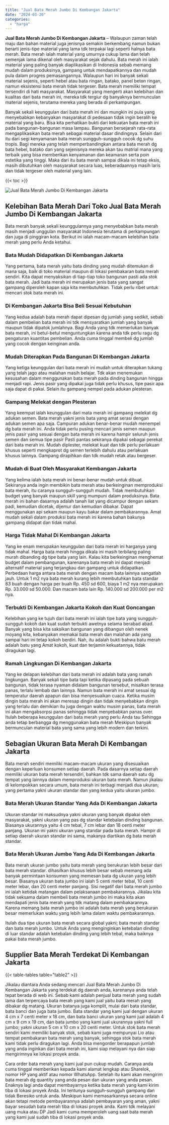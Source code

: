 ```yaml
---
title: "Jual Bata Merah Jumbo Di Kembangan Jakarta"
date: "2024-03-20"
categories: 
  - "harga"
---
```


**Jual Bata Merah Jumbo Di Kembangan Jakarta** – Walaupun zaman telah maju dan bahan material juga jenisnya semakin berkembang namun bukan berarti jenis-tipe material yang lama tdk terpakai lagi seperti halnya bata merah. Bata merah ialah material yang umurnya cukup lama dan telah semenjak lama dikenal oleh masyarakat sejak dahulu. Bata merah ini ialah material yang paling banyak diaplikasikan di Indonesia sebab memang mudah dalam produksinya, gampang untuk mendapatkannya dan mudah pula dalam progres pemasangannya. Walaupun hari ini banyak sekali material sejenis, seperti hebel atau bata ringan, batako, panel beton ringan, namun eksistensi bata merah tidak tergeser. Bata merah memiliki tempat tersendiri di hati masyarakat. Masyarakat yang mengerti akan kelebihan dan kualitas dari bata merah ini, mereka tdk tergiur dg banyaknya bermunculan material sejenis, terutama mereka yang berada di perkampungan.

Banyak sekali keunggulan dari bata merah ini dan mungkin ini pula yang menyebabkan kebanyakan masyarakat di pedesaan tidak ingin beralih ke material yang baru. Bisa kita perhatikan bukti dari kekuatan bata merah ini pada bangunan-bangunan masa lampau. Bangunan bersejarah rata-rata mengaplikasikan bata merah sebagai material dasar dindingnya. Selain dari itu dari segi kenyamanan bata merah sungguh-sungguh cocok dg suhu tropis. Bagi mereka yang telah memperbandingkan antara bata merah dg bata hebel, batako dan yang sejenisnya mereka akan tau matrial mana yang terbaik yang bisa memberikan kenyamanan dan keamanan serta poin estetika yang tinggi. Maka dari itu bata merah sampai dikala ini tetap eksis, masih dibutuhkan oleh masyarakat secara luas, keberadaannya masih laris dan tidak tergeser oleh material yang lain.

{{< toc >}}

![Jual Bata Merah Jumbo Di Kembangan Jakarta](/images/jual-bata-merah-32.png)

## Kelebihan Bata Merah Dari Toko Jual Bata Merah Jumbo Di Kembangan Jakarta

Bata merah banyak sekali keunggulannya yang menyebabkan bata merah masih menjadi unggulan masyarakat Indonesia terutama di perkampungan dan juga di pinggiran kota. Berikut ini ialah macam-macam kelebihan bata merah yang perlu Anda ketahui.

### Bata Mudah Didapatkan Di Kembangan Jakarta

Yang pertama, bata merah yaitu bata dinding yang mudah ditemukan di mana saja, baik di toko material maupun di lokasi pembakaran bata merah sendiri. Kita dapat menyaksikan di tiap-tiap toko bangunan pasti ada stok bata merah. Jadi bata merah ini merupakan jenis bata yang sangat gampang diperoleh kapan saja kita membutuhkan. Tidak perlu ribet untuk mencari stok bata merah ini.

### Di Kembangan Jakarta Bisa Beli Sesuai Kebutuhan

Yang kedua adalah bata merah dapat dipesan dg jumlah yang sedikit, sebab dalam pembelian bata merah ini tdk mensyaratkan jumlah yang banyak maupun tidak dipatok jumlahnya. Bagi Anda yang tdk memerlukan banyak bata merah, ini betul-betul menguntungkan karena anda tdk perlu ragu dg pengaturan kuantitas pembelian. Anda cuma tinggal membeli dg jumlah yang cocok dengan keinginan anda.

### Mudah Diterapkan Pada Bangunan Di Kembangan Jakarta

Yang ketiga keunggulan dari bata merah ini mudah untuk diterapkan tukang yang telah jago atau malahan masih belajar. Tdk akan menemukan kesusahan dalam menggunakan bata merah pada dinding bangunan hingga menjadi rapi. Jenis pasir yang dipakai juga tidak perlu khusus, tipe pasir apa saja dapat di pakai. Selain itu gampang nempel pada adukan plesteran.

### Gampang Melekat dengan Plesteran

Yang keempat ialah keunggulan dari mata merah ini gampang melekat dg adukan semen. Bata merah yakni jenis bata yang amat serasi dengan adukan semen apa saja. Campuran adukan benar-benar mudah menempel dg bata merah ini. Anda tidak perlu pusing mencari jenis semen maupun jenis pasir yang sesuai dengan bata merah ini karena hampir seluruh jenis semen dan semua tipe pasir Pasti pantas sekiranya dipakai sebagai perekat dari bata merah ini. Mudah diplester, melekat kuat dan tdk perlu perlakuan khusus seperti mengkaprot dg semen terlebih dahulu atau perlakuan khusus lainnya. Gampang dirapihkan dan tdk mudah retak atau bergeser.

### Mudah di Buat Oleh Masyarakat Kembangan Jakarta

Yang kelima ialah bata merah ini benar-benar mudah untuk dibuat. Sekiranya anda ingin membikin bata merah atau berkeinginan memproduksi bata merah, itu caranya sungguh-sungguh mudah. Tidak membutuhkan budget yang banyak maupun skill yang mumpuni dalam produksinya. Bata merah ini bahan dasarnya adalah tanah liat yang dicampur dengan sekam padi, kemudian dicetak, dijemur dan kemudian dibakar. Dapat menggunakan api sekam maupun kayu bakar dalam pembakarannya. Amat mudah sekali dalam produksi bata merah ini karena bahan bakunya gampang didapat dan tidak mahal.

### Harga Tidak Mahal Di Kembangan Jakarta

Yang ke enam merupakan keunggulan dari bata merah ini harganya yang tidak mahal. Harga bata merah hingga dikala ini masih terbilang paling murah dibanding dg tipe bata yang lain. Kalau kita berkeinginan menghemat budget dalam pembangunan, karenanya bata merah ini dapat menjadi alternatif material yang terjangkau dan gampang untuk didapatkan. Perbedaan harga antara bata merah dengan macam bata lainnya sangatlah jauh. Untuk 1 m2 nya bata merah kurang lebih membutuhkan bata standar 83 buah dengan harga per buah Rp. 450 sd 600, biaya 1 m2 nya merupakan Rp. 33.000 sd 50.000. Dan macam bata lain Rp. 140.000 sd 200.000 per m2 nya.

### Terbukti Di Kembangan Jakarta Kokoh dan Kuat Goncangan

Kelebihan yang ke tujuh dari bata merah ini ialah tipe bata yang sungguh-sungguh kokoh dan kuat sudah terbukti awetnya selama berabad abad. Banyak yang bisa kita saksikan bangunan yang dibangun oleh nenek moyang kita, kebanyakan memakai bata merah dan malahan ada yang sampai hari ini tetap kokoh berdiri. Nah, itu adalah bukti bahwa batu merah adalah batu yang Amat kokoh, kuat dan terjamin kekuatannya, tidak diragukan lagi.

### Ramah Lingkungan Di Kembangan Jakarta

Yang ke delapan kelebihan dari bata merah ini adalah bata yang ramah lingkungan. Banyak sekali tipe bata tapi ketika dipasang pada sebuah bangunan, tidak terasa nyaman didalam bangunan tersebut, misalkan terasa panas, terlalu lembab dan lainnya. Namun bata merah ini amat sesuai dg temperatur daerah apapun dan bisa menyesuaikan cuaca. Ketika musim dingin bata merah ini akan meresap dingin dan tidak menyebabkan dingin yang terlalu dan demikian itu juga dengan waktu musim panas, bata merah ini akan mengabsorpsi panas sehingga tidak menyebabkan panas over. Itulah beberapa keunggulan dari bata merah yang perlu Anda tau Sehingga anda tetap berbangga dg menggunakan bata merah Meskipun banyak bermunculan material bata yang sama yang lebih modern dan terkini.

## Sebagian Ukuran Bata Merah Di Kembangan Jakarta

Bata merah sendiri memiliki macam-macam ukuran yang disesuaikan dengan keperluan konsumen setiap daerah. Pada dasarnya setiap daerah memiliki ukuran bata merah tersendiri, bahkan tdk sama daerah satu dg tempat yang lainnya dalam memproduksi ukuran bata merah. Namun jikalau di kelompokkan secara umum, bata merah ini terbagi menjadi dua ukuran; yang pertama yakni ukuran standar dan yang kedua yaitu ukuran jumbo.

### Bata Merah Ukuran Standar Yang Ada Di Kembangan Jakarta

Ukuran standar ini maksudnya yakni ukuran yang banyak dipakai oleh masyarakat, yakni ukuran yang pas dg standar ketebalan dinding bangunan. Biasanya ukurannya yaitu 4 cm tebal, 7 cm lebar dan 18 centi meter panjang. Ukuran ini yakni ukuran yang standar pada bata merah. Hampir di setiap daerah ukuran standar ini sama, makanya diartikan dg bata merah standar.

### Bata Merah Ukuran Jumbo Yang Ada Di Kembangan Jakarta

Bata merah ukuran jumbo yaitu bata merah yang berukuran lebih besar dari bata merah standar. dihasilkan khusus lebih besar sebab memang ada banyak permintaan konsumen yang memesan bata dg ukuran yang lebih besar. Biasanya ukuran bata jumbo ini ialah 5 centi meter tebal, 10 centi meter lebar, dan 20 centi meter panjang. Sisi negatif dari bata merah jumbo ini ialah ketidak matangan dalam pelaksanaan pembakarannya. Jikalau kita tidak seksama dalam membeli bata merah jumbo ini maka kita akan mendapati jenis bata merah yang tdk matang dalam pembakarannya. Karena memang bata merah jumbo ini adalah bata merah yang berukuran besar memerlukan waktu yang lebih lama dalam waktu pembakarannya.

Itulah dua tipe ukuran bata merah secara global yakni; bata merah standar dan bata merah jumbo. Untuk Anda yang menginginkan ketebalan dinding di luar standar adalah ketebalan dinding yang lebih tebal, maka baiknya pakai bata merah jumbo.

## Supplier Bata Merah Terdekat Di Kembangan Jakarta

{{< table-tables table="table2" >}}

Jikalau diantara Anda sedang mencari Jual Bata Merah Jumbo Di Kembangan Jakarta yang terdekat dg daerah anda, karenanya anda telah tepat berada di web ini. Sebab kami adalah penjual bata merah yang sudah lama dan terpercaya bata merah yang kami jual yaitu bata merah yang dibakar dg matang. Ukuran batanya juga komplit, mulai dari bata standar, bata banci dan juga bata jumbo. Bata standar yang kami jual dengan ukuran 4 cm x 7 centi meter x 18 cm, dan bata banci ukuran yang kami jual adalah 4 cm x 9 cm x 19 cm, dan bata jumbo yang kami jual ukurannya yakni full jumbo; yakni ukuran 5 cm x 10 cm x 20 centi meter. Untuk stok bata merah sendiri kami memiliki banyak stok, sebab kami juga mempunyai Lio atau tempat pembakaran bata merah yang banyak, sehingga stok bata merah kami tidak perlu diragukan lagi. Anda bisa mengorder berapapun jumlah yang anda inginkan dari bata merah ini, kami siap melayani nya dan siap mengirimnya ke lokasi proyek anda.

Cara order bata merah yang kami jual pun cukup mudah. Caranya anda cuma tinggal memberikan kepada kami alamat lengkap atau Sharelok, nomor HP yang aktif atau nomor WhatsApp. Setelah itu kami akan mengirim bata merah dg quantity yang anda pesan dan ukuran yang anda pesan. Enaknya lagi anda dapat membayarnya ketika bata merah yang kami kirim tiba di lokasi proyek Anda. Ini tentunya sungguh-sungguh gampang dan tidak Beresiko untuk anda. Meskipun kami memasarkannya secara online akan tetapi metode pembayarannya adalah pembayaran yang aman, yakni bayar sesudah bata merah tiba di lokasi proyek anda. Kami tdk melayani uang muka atau DP Jadi kami cuma memperoleh uang saat bata merah yang kami jual sudah tiba di lokasi proyek anda.
